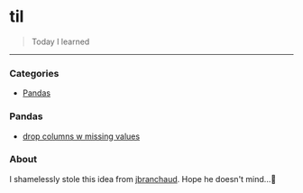 # til

> Today I learned 

---

### Categories

* [Pandas](#pandas)

### Pandas
- [drop columns w missing values](pandas/drop-columns-w-missing-values.md)

### About

I shamelessly stole this idea from [jbranchaud](https://github.com/jbranchaud/til). Hope he doesn't mind...🙇‍
